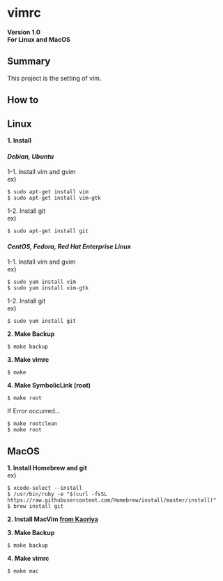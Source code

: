 # vimrc
**Version 1.0**   
**For Linux and MacOS**   


## Summary
This project is the setting of vim.   



## How to

**Linux**
----

**1. Install**   
#### _Debian, Ubuntu_
1-1. Install vim and gvim   
ex)   
```
$ sudo apt-get install vim
$ sudo apt-get install vim-gtk
```

1-2. Install git   
ex)   
```
$ sudo apt-get install git
```

#### _CentOS, Fedora, Red Hat Enterprise Linux_
1-1. Install vim and gvim   
ex)   
```
$ sudo yum install vim
$ sudo yum install vim-gtk
```

1-2. Install git   
ex)   
```
$ sudo yum install git
```

**2. Make Backup**
```
$ make backup
```

**3. Make vimrc**
```
$ make
```

**4. Make SymbolicLink (root)**
```
$ make root
```
If Error occurred...
```
$ make rootclean
$ make root
```


**MacOS**
----
**1. Install Homebrew and git**   
ex)   
```
$ xcode-select --install
$ /usr/bin/ruby -e "$(curl -fsSL https://raw.githubusercontent.com/Homebrew/install/master/install)"
$ brew install git
```
**2. Install MacVim [from Kaoriya](https://github.com/splhack/macvim-kaoriya)**

**3. Make Backup**
```
$ make backup
```

**4. Make vimrc**
```
$ make mac
```


